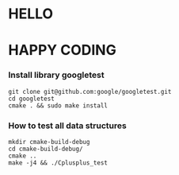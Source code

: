 # HELLO
# HAPPY CODING
### Install library googletest
```
git clone git@github.com:google/googletest.git
cd googletest
cmake . && sudo make install
```
### How to test all data structures
```
mkdir cmake-build-debug
cd cmake-build-debug/
cmake ..
make -j4 && ./Cplusplus_test
```
